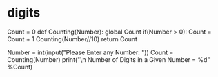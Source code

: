 # digits
Count = 0
def Counting(Number):
    global Count
    if(Number > 0):
        Count = Count + 1
        Counting(Number//10)
    return Count

Number = int(input("Please Enter any Number: "))
Count = Counting(Number)
print("\n Number of Digits in a Given Number = %d" %Count)
